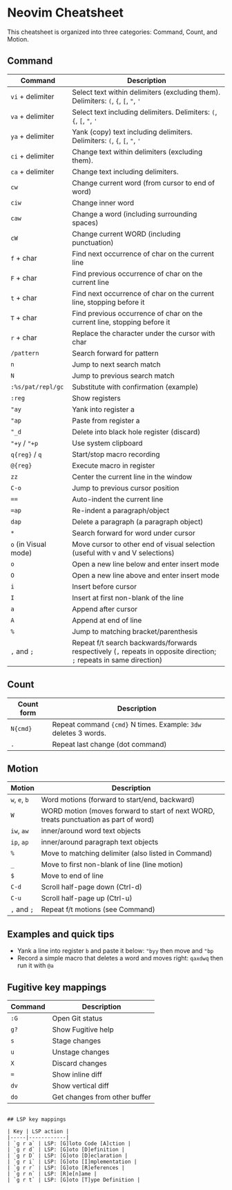 # Neovim Cheatsheet

This cheatsheet is organized into three categories: Command, Count, and Motion.

## Command

| Command | Description |
|---------|-------------|
| `vi` + delimiter | Select text within delimiters (excluding them). Delimiters: `(`, `{`, `[`, `"`, `'` |
| `va` + delimiter | Select text including delimiters. Delimiters: `(`, `{`, `[`, `"`, `'` |
| `ya` + delimiter | Yank (copy) text including delimiters. Delimiters: `(`, `{`, `[`, `"`, `'` |
| `ci` + delimiter | Change text within delimiters (excluding them). |
| `ca` + delimiter | Change text including delimiters. |
| `cw` | Change current word (from cursor to end of word) |
| `ciw` | Change inner word |
| `caw` | Change a word (including surrounding spaces) |
| `cW` | Change current WORD (including punctuation) |
| `f` + char | Find next occurrence of char on the current line |
| `F` + char | Find previous occurrence of char on the current line |
| `t` + char | Find next occurrence of char on the current line, stopping before it |
| `T` + char | Find previous occurrence of char on the current line, stopping before it |
| `r` + char | Replace the character under the cursor with char |
| `/pattern` | Search forward for pattern |
| `n` | Jump to next search match |
| `N` | Jump to previous search match |
| `:%s/pat/repl/gc` | Substitute with confirmation (example) |
| `:reg` | Show registers |
| `"ay` | Yank into register a |
| `"ap` | Paste from register a |
| `"_d` | Delete into black hole register (discard) |
| `"+y` / `"+p` | Use system clipboard |
| `q{reg}` / `q` | Start/stop macro recording |
| `@{reg}` | Execute macro in register |
| `zz` | Center the current line in the window |
| `C-o` | Jump to previous cursor position |
| `==` | Auto-indent the current line |
| `=ap` | Re-indent a paragraph/object |
| `dap` | Delete a paragraph (a paragraph object) |
| `*` | Search forward for word under cursor |
| `o` (in Visual mode) | Move cursor to other end of visual selection (useful with v and V selections) |
| `o` | Open a new line below and enter insert mode |
| `O` | Open a new line above and enter insert mode |
| `i` | Insert before cursor |
| `I` | Insert at first non-blank of the line |
| `a` | Append after cursor |
| `A` | Append at end of line |
| `%` | Jump to matching bracket/parenthesis |
| `,` and `;` | Repeat f/t search backwards/forwards respectively (`,` repeats in opposite direction; `;` repeats in same direction) |

## Count

| Count form | Description |
|------------|-------------|
| `N{cmd}` | Repeat command `{cmd}` N times. Example: `3dw` deletes 3 words. |
| `.` | Repeat last change (dot command) |

## Motion

| Motion | Description |
|--------|-------------|
| `w`, `e`, `b` | Word motions (forward to start/end, backward) |
| `W` | WORD motion (moves forward to start of next WORD, treats punctuation as part of word) |
| `iw`, `aw` | inner/around word text objects |
| `ip`, `ap` | inner/around paragraph text objects |
| `%` | Move to matching delimiter (also listed in Command) |
| `_` | Move to first non-blank of line (line motion) |
| `$` | Move to end of line |
| `C-d` | Scroll half-page down (Ctrl-d) |
| `C-u` | Scroll half-page up (Ctrl-u) |
| `,` and `;` | Repeat f/t motions (see Command) |

## Examples and quick tips

- Yank a line into register `b` and paste it below: `"byy` then move and `"bp`
- Record a simple macro that deletes a word and moves right: `qaxdwq` then run it with `@a`

## Fugitive key mappings

| Command | Description |
|---------|-------------|
| `:G` | Open Git status |
| `g?` | Show Fugitive help |
| `s` | Stage changes |
| `u` | Unstage changes |
| `X` | Discard changes |
| `=` | Show inline diff |
| `dv` | Show vertical diff |
| `do` | Get changes from other buffer |

```

## LSP key mappings

| Key | LSP action |
|-----|------------|
| `g r a` | LSP: [G]loto Code [A]ction |
| `g r d` | LSP: [G]oto [D]efinition |
| `g r D` | LSP: [G]oto [D]eclaration |
| `g r i` | LSP: [G]oto [I]mplementation |
| `g r r` | LSP: [G]oto [R]eferences |
| `g r n` | LSP: [R]e[n]ame |
| `g r t` | LSP: [G]oto [T]ype Definition |

```

